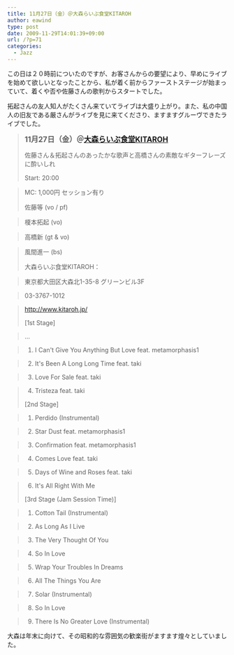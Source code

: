 ```yaml
---
title: 11月27日（金）＠大森らいぶ食堂KITAROH
author: eawind
type: post
date: 2009-11-29T14:01:39+09:00
url: /?p=71
categories:
  - Jazz
---
```

この日は２０時前についたのですが、お客さんからの要望により、早めにライブを始めて欲しいとなったことから、私が着く前からファーストステージが始まっていて、着くや否や佐藤さんの歌判からスタートでした。

拓起さんの友人知人がたくさん来ていてライブは大盛り上がり。また、私の中国人の旧友である厳さんがライブを見に来てくださり、ますますグルーヴできたライブでした。

> **<big>11月27日（金）＠<a href="http://www.kitaroh.jp/" target="_blank">大森らいぶ食堂KITAROH</a></big>**
>
> 佐藤さん＆拓起さんのあったかな歌声と高橋さんの素敵なギターフレーズに酔いしれ
>
> Start: 20:00

> MC: 1,000円 セッション有り
>
> 佐藤等 (vo / pf)

> 榎本拓起 (vo)

> 高橋新 (gt & vo)

> 風間進一 (bs)
>
> 大森らいぶ食堂KITAROH：

> 東京都大田区大森北1-35-8 グリーンビル3F

> 03-3767-1012

> <a href="http://www.kitaroh.jp/" target="_blank">http://www.kitaroh.jp/</a>
>
> [1st Stage]

> &#8230;

> 1. I Can't Give You Anything But Love feat. metamorphasis1

> 2. It's Been A Long Long Time feat. taki

> 3. Love For Sale feat. taki

> 4. Tristeza feat. taki
>
> [2nd Stage]

> 1. Perdido (Instrumental)

> 2. Star Dust feat. metamorphasis1

> 3. Confirmation feat. metamorphasis1

> 4. Comes Love feat. taki

> 5. Days of Wine and Roses feat. taki

> 6. It's All Right With Me
>
> [3rd Stage (Jam Session Time)]

> 1. Cotton Tail (Instrumental)

> 2. As Long As I Live

> 3. The Very Thought Of You

> 4. So In Love

> 5. Wrap Your Troubles In Dreams

> 6. All The Things You Are

> 7. Solar (Instrumental)

> 8. So In Love

> 9. There Is No Greater Love (Instrumental)

大森は年末に向けて、その昭和的な雰囲気の歓楽街がますます煌々としていました。

